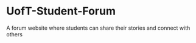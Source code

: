 # UofT-Student-Forum
A forum website where students can share their stories and connect with others
